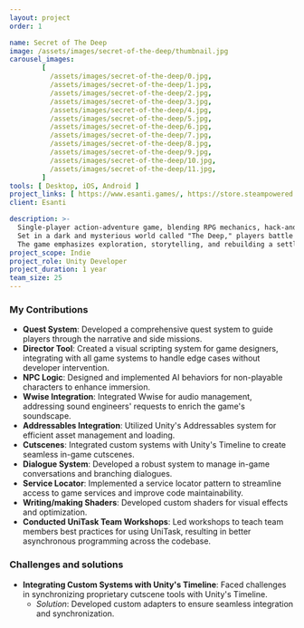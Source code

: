 ```yaml
---
layout: project
order: 1

name: Secret of The Deep
image: /assets/images/secret-of-the-deep/thumbnail.jpg
carousel_images:
        [
          /assets/images/secret-of-the-deep/0.jpg,
          /assets/images/secret-of-the-deep/1.jpg,
          /assets/images/secret-of-the-deep/2.jpg,
          /assets/images/secret-of-the-deep/3.jpg,
          /assets/images/secret-of-the-deep/4.jpg,
          /assets/images/secret-of-the-deep/5.jpg,
          /assets/images/secret-of-the-deep/6.jpg,
          /assets/images/secret-of-the-deep/7.jpg,
          /assets/images/secret-of-the-deep/8.jpg,
          /assets/images/secret-of-the-deep/9.jpg,
          /assets/images/secret-of-the-deep/10.jpg,
          /assets/images/secret-of-the-deep/11.jpg,
        ]
tools: [ Desktop, iOS, Android ]
project_links: [ https://www.esanti.games/, https://store.steampowered.com/app/2709410 ]
client: Esanti

description: >-
  Single-player action-adventure game, blending RPG mechanics, hack-and-slash combat, and resource management. 
  Set in a dark and mysterious world called "The Deep," players battle through hordes of corrupted enemies, gather resources, and uncover hidden secrets. \n
  The game emphasizes exploration, storytelling, and rebuilding a settlement while uncovering the protagonist's enigmatic past.
project_scope: Indie
project_role: Unity Developer
project_duration: 1 year
team_size: 25
---
```


### My Contributions
- **Quest System**: Developed a comprehensive quest system to guide players through the narrative and side missions.​
- **Director Tool**: Created a visual scripting system for game designers, integrating with all game systems to handle edge cases without developer intervention.​
- **NPC Logic**: Designed and implemented AI behaviors for non-playable characters to enhance immersion.​
- **Wwise Integration**: Integrated Wwise for audio management, addressing sound engineers' requests to enrich the game's soundscape.​
- **Addressables Integration**: Utilized Unity's Addressables system for efficient asset management and loading.​
- **Cutscenes**: Integrated custom systems with Unity's Timeline to create seamless in-game cutscenes.​
- **Dialogue System**: Developed a robust system to manage in-game conversations and branching dialogues.​
- **Service Locator**: Implemented a service locator pattern to streamline access to game services and improve code maintainability.​
- **Writing/making Shaders**: Developed custom shaders for visual effects and optimization.
- **Conducted UniTask Team Workshops**: Led workshops to teach team members best practices for using UniTask, resulting in better asynchronous programming across the codebase.

### Challenges and solutions
- **Integrating Custom Systems with Unity's Timeline**: Faced challenges in synchronizing proprietary cutscene tools with Unity's Timeline. 
  - _Solution_: Developed custom adapters to ensure seamless integration and synchronization.​
